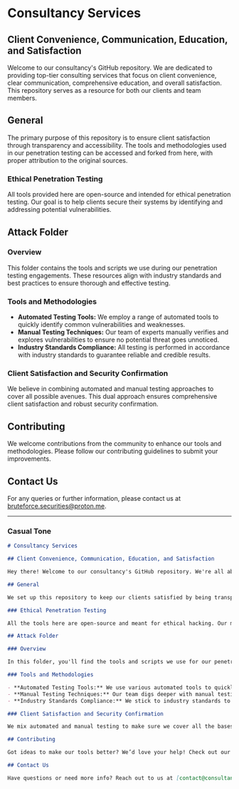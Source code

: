 # Consultancy Services

## Client Convenience, Communication, Education, and Satisfaction 

Welcome to our consultancy's GitHub repository. We are dedicated to providing top-tier consulting services that focus on client convenience, clear communication, comprehensive education, and overall satisfaction. This repository serves as a resource for both our clients and team members.

## General

The primary purpose of this repository is to ensure client satisfaction through transparency and accessibility. The tools and methodologies used in our penetration testing can be accessed and forked from here, with proper attribution to the original sources.

### Ethical Penetration Testing

All tools provided here are open-source and intended for ethical penetration testing. Our goal is to help clients secure their systems by identifying and addressing potential vulnerabilities.

## Attack Folder

### Overview

This folder contains the tools and scripts we use during our penetration testing engagements. These resources align with industry standards and best practices to ensure thorough and effective testing.

### Tools and Methodologies

- **Automated Testing Tools:** We employ a range of automated tools to quickly identify common vulnerabilities and weaknesses.
- **Manual Testing Techniques:** Our team of experts manually verifies and explores vulnerabilities to ensure no potential threat goes unnoticed.
- **Industry Standards Compliance:** All testing is performed in accordance with industry standards to guarantee reliable and credible results.

### Client Satisfaction and Security Confirmation

We believe in combining automated and manual testing approaches to cover all possible avenues. This dual approach ensures comprehensive client satisfaction and robust security confirmation.

## Contributing

We welcome contributions from the community to enhance our tools and methodologies. Please follow our contributing guidelines to submit your improvements.

## Contact Us

For any queries or further information, please contact us at [bruteforce.securities@proton.me](mailto:bruteforce.securities@proton.me).

---

### Casual Tone

```markdown
# Consultancy Services

## Client Convenience, Communication, Education, and Satisfaction 

Hey there! Welcome to our consultancy's GitHub repository. We're all about making things easy for our clients, keeping communication clear, providing tons of useful info, and making sure everyone is happy with our services. This repo is your go-to spot for all things related to our consultancy.

## General

We set up this repository to keep our clients satisfied by being transparent and accessible. You can find the tools and methods we use for our penetration tests here, and you’re welcome to fork them—just give a shout-out to the original creators.

### Ethical Penetration Testing

All the tools here are open-source and meant for ethical hacking. Our mission is to help you secure your systems by finding and fixing potential security issues.

## Attack Folder

### Overview

In this folder, you'll find the tools and scripts we use for our penetration testing projects. We've got everything up to industry standards to make sure we're thorough and effective.

### Tools and Methodologies

- **Automated Testing Tools:** We use various automated tools to quickly spot common vulnerabilities.
- **Manual Testing Techniques:** Our team digs deeper with manual testing to catch anything the automated tools might miss.
- **Industry Standards Compliance:** We stick to industry standards to make sure our results are reliable and credible.

### Client Satisfaction and Security Confirmation

We mix automated and manual testing to make sure we cover all the bases. This way, we ensure our clients are completely satisfied and their systems are secure.

## Contributing

Got ideas to make our tools better? We’d love your help! Check out our contributing guidelines to get started.

## Contact Us

Have questions or need more info? Reach out to us at [contact@consultancy.com](mailto:contact@consultancy.com).
